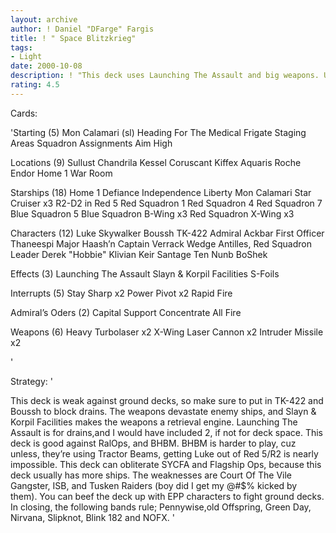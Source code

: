 ```yaml
---
layout: archive
author: ! Daniel "DFarge" Fargis
title: ! " Space Blitzkrieg"
tags:
- Light
date: 2000-10-08
description: ! "This deck uses Launching The Assault and big weapons. Undercover spies prevent ground drains. Just sit back and watch the smoldering wrecks of Star Destroyers"
rating: 4.5
---
```

Cards: 

'Starting (5)
Mon Calamari (sl)
Heading For The Medical Frigate
Staging Areas
Squadron Assignments
Aim High

Locations (9)
Sullust
Chandrila
Kessel
Coruscant
Kiffex
Aquaris
Roche
Endor
Home 1 War Room

Starships (18)
Home 1
Defiance
Independence
Liberty
Mon Calamari Star Cruiser x3
R2-D2 in Red 5
Red Squadron 1
Red Squadron 4
Red Squadron 7
Blue Squadron 5
Blue Squadron B-Wing x3
Red Squadron X-Wing x3

Characters (12)
Luke Skywalker
Boussh
TK-422
Admiral Ackbar
First Officer Thaneespi
Major Haash’n
Captain Verrack
Wedge Antilles, Red Squadron Leader
Derek "Hobbie" Klivian
Keir Santage
Ten Nunb
BoShek

Effects (3)
Launching The Assault
Slayn & Korpil Facilities
S-Foils

Interrupts (5)
Stay Sharp x2
Power Pivot x2
Rapid Fire

Admiral’s Oders (2)
Capital Support
Concentrate All Fire

Weapons (6)
Heavy Turbolaser x2
X-Wing Laser Cannon x2
Intruder Missile x2

'

Strategy: '

This deck is weak against ground decks, so make sure to put in TK-422 and Boussh to block drains. The weapons devastate enemy ships, and Slayn & Korpil Facilities makes the weapons a retrieval engine. Launching The Assault is for drains,and I would have included 2, if not for deck space. This deck is good against RalOps, and BHBM. BHBM is harder to play, cuz unless, they’re using Tractor Beams, getting Luke out of Red 5/R2 is nearly impossible. This deck can obliterate SYCFA and Flagship Ops, because this deck usually has more ships. The weaknesses are Court Of The Vile Gangster, ISB, and Tusken Raiders (boy did I get my @#$% kicked by them). You can beef the deck up with EPP characters to fight ground decks. In closing, the following bands rule; Pennywise,old Offspring, Green Day, Nirvana, Slipknot, Blink 182 and NOFX.  '
